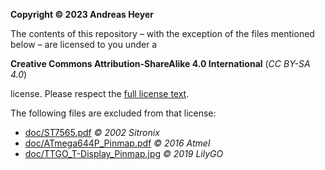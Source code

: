 **Copyright © 2023 Andreas Heyer**

The contents of this repository – with the exception of the files mentioned below – are licensed to you under a  
  
**Creative Commons Attribution-ShareAlike 4.0 International** (*CC BY-SA 4.0*)  
  
license. Please respect the [full license text](https://creativecommons.org/licenses/by-sa/4.0/legalcode).

The following files are excluded from that license:

- [doc/ST7565.pdf](https://raw.github.com/aheyer/KK_Programmer_Replacement/main/doc/ST7565.pdf) *© 2002 Sitronix*
- [doc/ATmega644P_Pinmap.pdf](https://raw.github.com/aheyer/KK_Programmer_Replacement/main/doc/ATMega644_Pinmap.png) *© 2016 Atmel*
- [doc/TTGO_T-Display_Pinmap.jpg](https://raw.github.com/aheyer/KK_Programmer_Replacement/main/doc/TTGO_T-Display_Pinmap.jpg) *© 2019 LilyGO*
